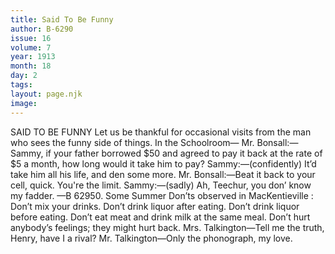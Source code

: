 ```yaml
---
title: Said To Be Funny
author: B-6290
issue: 16
volume: 7
year: 1913
month: 18
day: 2
tags:
layout: page.njk
image:
---
```

SAID TO BE FUNNY    Let us be thankful for occasional visits from the man who sees the funny side of things.    In the Schoolroom—    Mr. Bonsall:—Sammy, if your father borrowed $50 and agreed to pay it back at the rate of $5 a month, how long would it take him to pay?    Sammy:—(confidently) It’d take him all his life, and den some more.    Mr. Bonsall:—Beat it back to your cell, quick. You're the limit.    Sammy:—(sadly) Ah, Teechur, you don’ know my fadder. —B 62950.       Some Summer Don’ts observed in MacKentieville :    Don’t mix your drinks.    Don’t drink liquor after eating.    Don’t drink liquor before eating.    Don’t eat meat and drink milk at the same meal.    Don’t hurt anybody’s feelings; they might hurt back.       Mrs. Talkington—Tell me the truth, Henry, have I a rival?    Mr. Talkington—Only the phonograph, my love. 

